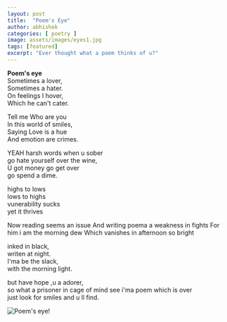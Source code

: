 ```yaml
---
layout: post
title:  "Poem's Eye"
author: abhishek
categories: [ poetry ]
image: assets/images/eyes1.jpg
tags: [featured]
excerpt: "Ever thought what a poem thinks of u?"
---
```


**Poem's eye**  
Sometimes a lover,  
Sometimes a hater.  
On feelings I hover,  
Which he can't cater.  

Tell me Who are you  
In this world of smiles,  
Saying Love is a hue  
And emotion are crimes.  

YEAH harsh words when u sober  
go hate yourself over the wine,  
U got money go get over  
go spend a dime.  

highs to lows  
lows to highs  
vunerability sucks  
yet it thrives  

Now reading seems an issue
And writing poema a weakness in fights
For him i am the morning dew
Which vanishes in afternoon so bright

inked in black,  
writen at night.  
I'ma be the slack,  
with the morning light.      

but have hope ,u a adorer,  
so what a prisoner in cage of mind
see i'ma poem which is over  
just look for smiles and u ll find.

![Poem's eye!](/assets/images/eyes.jpg "poem's eye")
